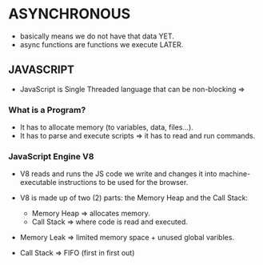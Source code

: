 # ASYNCHRONOUS

* basically means we do not have that data YET.
* async functions are functions we execute LATER.

## JAVASCRIPT

* JavaScript is Single Threaded language that can be non-blocking => 


### What is a Program?

* It has to allocate memory (to variables, data, files...).
* It has to parse and execute scripts => it has to read and run commands. 

### JavaScript Engine V8

* V8 reads and runs the JS code we write and changes it into machine-executable instructions to be used for the browser. 

* V8 is made up of two (2) parts: the Memory Heap and the Call Stack:
    * Memory Heap => allocates memory.
    * Call Stack => where code is read and executed.

* Memory Leak => limited memory space + unused global varibles.

* Call Stack => FIFO (first in first out)





